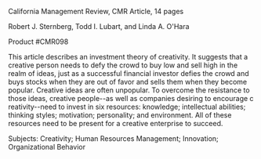 <div id="wikitext">

<div style="display: none;">

Summary:article abstract from California Management Review
Parent:Consulting(.<span
class="wikiword">[HomePage](http://wiki.tamouse.org?n=Consulting.HomePage?action=print)</span>)
<span
class="wikiword">[IncludeMe](http://wiki.tamouse.org?n=Consulting.IncludeMe?action=edit)[?](http://wiki.tamouse.org?n=Consulting.IncludeMe?action=edit)</span>:[Consulting](http://wiki.tamouse.org?n=Consulting.HomePage?action=print)
Categories:[Links](http://wiki.tamouse.org?n=Category.Links) Tags:
creativity

</div>

California Management Review, CMR Article, 14 pages

Robert J. Sternberg, Todd I. Lubart, and Linda A. O'Hara

Product \#CMR098

This article describes an investment theory of creativity. It suggests
that a creative person needs to defy the crowd to buy low and sell high
in the realm of ideas, just as a successful financial investor defies
the crowd and buys stocks when they are out of favor and sells them when
they become popular. Creative ideas are often unpopular. To overcome the
resistance to those ideas, creative people--as well as companies
desiring to encourage c reativity--need to invest in six resources:
knowledge; intellectual abilities; thinking styles; motivation;
personality; and environment. All of these resources need to be present
for a creative enterprise to succeed.

Subjects: Creativity; Human Resources Management; Innovation;
Organizational Behavior

<div class="vspace">

</div>

</div>
